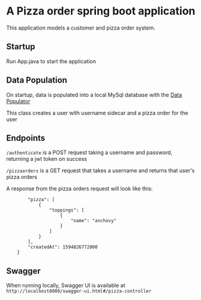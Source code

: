 # A Pizza order spring boot application
This application models a customer and pizza order system. 

## Startup
Run App.java to start the application

## Data Population 
On startup, data is populated into a local MySql database with the [Data Populator](src/main/java/com/sidecar/DataPopulator.java)

This class creates a user with username sidecar and a pizza order for the user

## Endpoints

```/authenticate``` is a POST request taking a username and password, returning a jwt token on success

```/pizzaorders``` is a GET request that takes a username and returns that user's pizza orders

A response from the pizza orders request will look like this:

```{
        "pizza": [
            {
                "toppings": [
                    {
                        "name": "anchovy"
                    }
                ]
            }
        ],
        "createdAt": 1594826772000
    }
```

## Swagger
When running locally, Swagger UI is available at 
```http://localhost8080/swagger-ui.html#/pizza-controller``` 